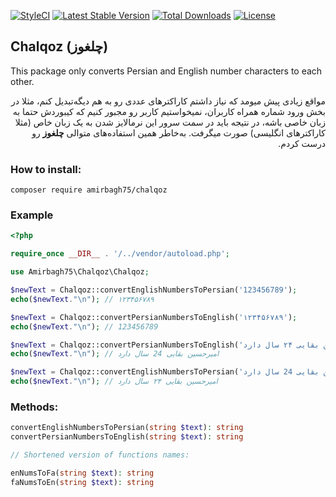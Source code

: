 [![StyleCI](https://github.styleci.io/repos/314990451/shield?branch=main)](https://github.styleci.io/repos/314990451?branch=main) [![Latest Stable Version](https://poser.pugx.org/amirbagh75/chalqoz/v)](//packagist.org/packages/amirbagh75/chalqoz) [![Total Downloads](https://poser.pugx.org/amirbagh75/chalqoz/downloads)](//packagist.org/packages/amirbagh75/chalqoz) [![License](https://poser.pugx.org/amirbagh75/chalqoz/license)](//packagist.org/packages/amirbagh75/chalqoz)

## Chalqoz (چلغوز)

This package only converts Persian and English number characters to each other.

<div dir='rtl'>
    
مواقع زیادی پیش میومد که نیاز داشتم کاراکترهای عددی رو به هم دیگه‌تبدیل کنم، مثلا  در بخش ورود شماره همراه کاربران، نمیخواستیم کاربر رو مجبور کنیم که کیبوردش حتما به زبان خاصی باشه، در نتیجه باید در سمت سرور این نرمالایز شدن به یک زبان خاص (مثلا کاراکترهای انگلیسی) صورت میگرفت. به‌خاطر همین استفاده‌های متوالی **چلغوز** رو درست کردم.
    
</div>

### How to install:
```
composer require amirbagh75/chalqoz
```

### Example
```php
<?php

require_once __DIR__ . '/../vendor/autoload.php';

use Amirbagh75\Chalqoz\Chalqoz;

$newText = Chalqoz::convertEnglishNumbersToPersian('123456789');
echo($newText."\n"); // ۱۲۳۴۵۶۷۸۹

$newText = Chalqoz::convertPersianNumbersToEnglish('۱۲۳۴۵۶۷۸۹');
echo($newText."\n"); // 123456789

$newText = Chalqoz::convertPersianNumbersToEnglish('امیرحسین بقایی ۲۴ سال دارد.');
echo($newText."\n"); // امیرحسین بقایی 24 سال دارد

$newText = Chalqoz::convertEnglishNumbersToPersian('امیرحسین بقایی 24 سال دارد.');
echo($newText."\n"); // امیرحسین بقایی ۲۴ سال دارد

```

### Methods:

```php
convertEnglishNumbersToPersian(string $text): string
convertPersianNumbersToEnglish(string $text): string

// Shortened version of functions names:

enNumsToFa(string $text): string
faNumsToEn(string $text): string
```
